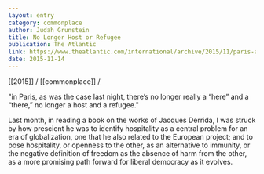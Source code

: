 ```yaml
---
layout: entry
category: commonplace
author: Judah Grunstein
title: No Longer Host or Refugee
publication: The Atlantic
link: https://www.theatlantic.com/international/archive/2015/11/paris-attacks-refugees/416019/
date: 2015-11-14
---
```


[[2015]] / [[commonplace]] / 

"in Paris, as was the case last night, there’s no longer really a “here” and a “there,” no longer a host and a refugee."

Last month, in reading a book on the works of Jacques Derrida, I was struck by how prescient he was to identify hospitality as a central problem for an era of globalization, one that he also related to the European project; and to pose hospitality, or openness to the other, as an alternative to immunity, or the negative definition of freedom as the absence of harm from the other, as a more promising path forward for liberal democracy as it evolves.

